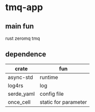 # tmq-app

## main fun

rust zeromq tmq  

## dependence

|crate|fun|
|-|-|
|async-std|runtime|
|log4rs|log|
|serde_yaml|config file|
|once_cell|static for parameter|
 
